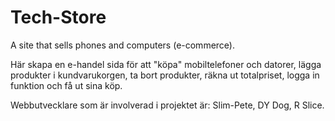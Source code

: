 # Tech-Store
A site that sells phones and computers (e-commerce).

Här skapa en e-handel sida för att "köpa" mobiltelefoner och datorer, 
lägga produkter i kundvarukorgen, ta bort produkter, räkna ut totalpriset, logga in funktion och få ut sina köp.

Webbutvecklare som är involverad i projektet är: Slim-Pete, DY Dog, R Slice.
